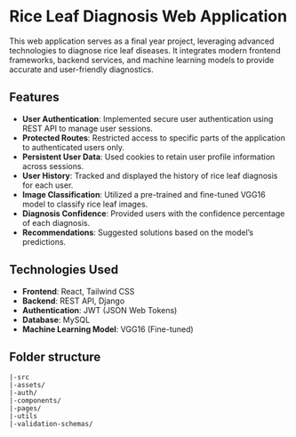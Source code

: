 # Rice Leaf Diagnosis Web Application

This web application serves as a final year project, leveraging advanced technologies to diagnose rice leaf diseases. It integrates modern frontend frameworks, backend services, and machine learning models to provide accurate and user-friendly diagnostics.

## Features

- **User Authentication**: Implemented secure user authentication using REST API to manage user sessions.
- **Protected Routes**: Restricted access to specific parts of the application to authenticated users only.
- **Persistent User Data**: Used cookies to retain user profile information across sessions.
- **User History**: Tracked and displayed the history of rice leaf diagnosis for each user.
- **Image Classification**: Utilized a pre-trained and fine-tuned VGG16 model to classify rice leaf images.
- **Diagnosis Confidence**: Provided users with the confidence percentage of each diagnosis.
- **Recommendations**: Suggested solutions based on the model’s predictions.

## Technologies Used

- **Frontend**: React, Tailwind CSS
- **Backend**: REST API, Django
- **Authentication**: JWT (JSON Web Tokens)
- **Database**: MySQL
- **Machine Learning Model**: VGG16 (Fine-tuned)

## Folder structure
  ```
  |-src
  |-assets/
  |-auth/
  |-components/
  |-pages/
  |-utils
  |-validation-schemas/
  ```
